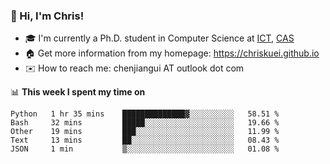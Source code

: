### 👋 Hi, I'm Chris!

<!--
**Chriskuei/Chriskuei** is a ✨ _special_ ✨ repository because its `README.md` (this file) appears on your GitHub profile.

Here are some ideas to get you started:

- 🔭 I’m currently working on ...
- 🌱 I’m currently learning ...
- 👯 I’m looking to collaborate on ...
- 🤔 I’m looking for help with ...
- 💬 Ask me about ...
- 📫 How to reach me: ...
- 😄 Pronouns: ...
- ⚡ Fun fact: ...
-->

- 🎓 I'm currently a Ph.D. student in Computer Science at [ICT](http://www.ict.ac.cn), [CAS](https://www.ucas.ac.cn)
- 🏠 Get more information from my homepage: https://chriskuei.github.io
- ✉️ How to reach me: chenjiangui AT outlook dot com

📊 **This week I spent my time on**

<!--START_SECTION:waka-->
```text
Python   1 hr 35 mins    ██████████████▓░░░░░░░░░░   58.51 % 
Bash     32 mins         █████░░░░░░░░░░░░░░░░░░░░   19.66 % 
Other    19 mins         ███░░░░░░░░░░░░░░░░░░░░░░   11.99 % 
Text     13 mins         ██░░░░░░░░░░░░░░░░░░░░░░░   08.43 % 
JSON     1 min           ▒░░░░░░░░░░░░░░░░░░░░░░░░   01.08 % 
```
<!--END_SECTION:waka-->
